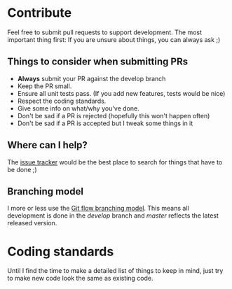 # Contribute
Feel free to submit pull requests to support development.
The most important thing first: If you are unsure about things, you can always ask ;)

## Things to consider when submitting PRs
* **Always** submit your PR against the develop branch
* Keep the PR small.
* Ensure all unit tests pass. (If you add new features, tests would be nice)
* Respect the coding standards.
* Give some info on what/why you've done.
* Don't be sad if a PR is rejected (hopefully this won't happen often)
* Don't be sad if a PR is accepted but I tweak some things in it

## Where can I help?
The [issue tracker](https://github.com/TheSylence/Twice/issues) would be the best place to search for things that have to be done ;)

## Branching model
I more or less use the [Git flow branching model](http://nvie.com/posts/a-successful-git-branching-model/). This means all development is done in the *develop* branch and *master* reflects the latest released version.

# Coding standards
Until I find the time to make a detailed list of things to keep in mind, just try to make new code look the same as existing code.
